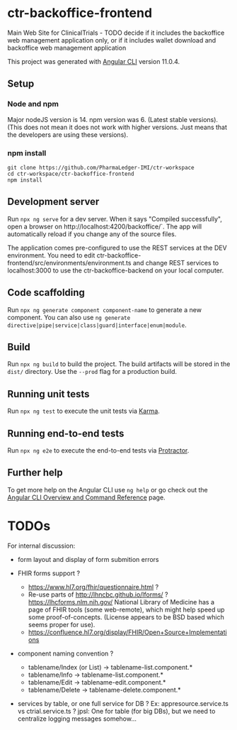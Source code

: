 # ctr-backoffice-frontend

Main Web Site for ClinicalTrials - TODO decide if it includes the
backoffice web management application only, or if it includes
wallet download and backoffice web management application

This project was generated with [Angular CLI](https://github.com/angular/angular-cli) version 11.0.4.

## Setup

### Node and npm

Major nodeJS version is 14. npm version was 6. (Latest stable versions).
(This does not mean it does not work with higher versions. Just means that the developers are using these versions).

### npm install

```
git clone https://github.com/PharmaLedger-IMI/ctr-workspace
cd ctr-workspace/ctr-backoffice-frontend
npm install
```

## Development server

Run `npx ng serve` for a dev server. When it says "Compiled successfully", open a browser on http://localhost:4200/backoffice/`. The app will automatically reload if you change any of the source files.

The application comes pre-configured to use the REST services at the DEV environment. You need to edit ctr-backoffice-frontend/src/environments/environment.ts and change REST services to localhost:3000 to use the ctr-backoffice-backend on your local computer.

## Code scaffolding

Run `npx ng generate component component-name` to generate a new component. You can also use `ng generate directive|pipe|service|class|guard|interface|enum|module`.

## Build

Run `npx ng build` to build the project. The build artifacts will be stored in the `dist/` directory. Use the `--prod` flag for a production build.

## Running unit tests

Run `npx ng test` to execute the unit tests via [Karma](https://karma-runner.github.io).

## Running end-to-end tests

Run `npx ng e2e` to execute the end-to-end tests via [Protractor](http://www.protractortest.org/).

## Further help

To get more help on the Angular CLI use `ng help` or go check out the [Angular CLI Overview and Command Reference](https://angular.io/cli) page.



# TODOs

For internal discussion:

* form layout and display of form submition errors

* FHIR forms support ?
  * https://www.hl7.org/fhir/questionnaire.html ?
  * Re-use parts of http://lhncbc.github.io/lforms/ ? https://lhcforms.nlm.nih.gov/  National Library of Medicine has a page of FHIR tools (some web-remote), which might help speed up some proof-of-concepts. (License appears to be BSD based which seems proper for use).
  * https://confluence.hl7.org/display/FHIR/Open+Source+Implementations 


* component naming convention ?
  * tablename/Index (or List) -> tablename-list.component.*
  * tablename/Info -> tablename-list.component.*
  * tablename/Edit -> tablename-edit.component.*
  * tablename/Delete -> tablename-delete.component.*

* services by table, or one full service for DB ? Ex: appresource.service.ts vs ctrial.service.ts ? jpsl: One for table (for big DBs), but we need to centralize logging messages somehow...


